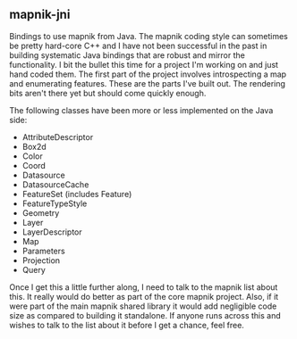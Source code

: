 mapnik-jni
----------

Bindings to use mapnik from Java.  The mapnik coding style can sometimes be pretty hard-core C++ and I have not been successful in the past in building systematic Java bindings that are robust and mirror the functionality.  I bit the bullet this time for a project I'm working on and just hand coded them.  The first part of the project involves introspecting a map and enumerating features.  These are the parts I've built out.  The rendering bits aren't there yet but should come quickly enough.

The following classes have been more or less implemented on the Java side:

* AttributeDescriptor
* Box2d
* Color
* Coord
* Datasource
* DatasourceCache
* FeatureSet (includes Feature)
* FeatureTypeStyle
* Geometry
* Layer
* LayerDescriptor
* Map
* Parameters
* Projection
* Query

Once I get this a little further along, I need to talk to the mapnik list about this.  It really would do better as part of the core mapnik project.  Also, if it were part of the main mapnik shared library it would add negligible code size as compared to building it standalone.  If anyone runs across this and wishes to talk to the list about it before I get a chance, feel free.

